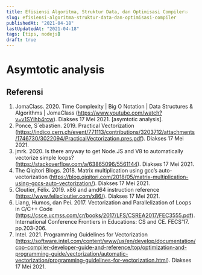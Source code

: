 ```yaml
---
title: Efisiensi Algoritma, Struktur Data, dan Optimisasi Compiler💥
slug: efisiensi-algoritma-struktur-data-dan-optimisasi-compiler
publishedAt: "2021-04-18"
lastUpdatedAt: "2021-04-18"
tags: [tips, nodejs]
draft: true
---
```


# Asymtotic analysis

## Referensi

1. JomaClass. 2020. Time Complexity | Big O Notation | Data Structures & Algorithms | JomaClass (https://www.youtube.com/watch?v=v1SYihb4rcw). Diakses 17 Mei 2021. [asymtotic analysis].
2. Ponce, S´ebastien. 2019. Practical Vectorization (https://indico.cern.ch/event/771113/contributions/3203712/attachments/1746730/3022094/PracticalVectorization.pres.pdf). Diakses 17 Mei 2021.
3. jmrk. 2020. Is there anyway to get Node.JS and V8 to automatically vectorize simple loops? (https://stackoverflow.com/a/63865096/5561144). Diakses 17 Mei 2021.
4. The Qiqitori Blogs. 2018. Matrix multiplication using gcc’s auto-vectorization (https://blog.qiqitori.com/2018/05/matrix-multiplication-using-gccs-auto-vectorization/). Diakses 17 Mei 2021.
5. Cloutier, Félix. 2019. x86 and amd64 instruction reference (https://www.felixcloutier.com/x86/). Diakses 17 Mei 2021.
6. Liang, Humos, dan Pei. 2017. Vectorization and Parallelization of Loops in C/C++ Code (https://csce.ucmss.com/cr/books/2017/LFS/CSREA2017/FEC3555.pdf). International Conference Frontiers in Educations: CS and CE. FECS'17. pp.203-206.
7. Intel. 2021. Programming Guidelines for Vectorization (https://software.intel.com/content/www/us/en/develop/documentation/cpp-compiler-developer-guide-and-reference/top/optimization-and-programming-guide/vectorization/automatic-vectorization/programming-guidelines-for-vectorization.html). Diakses 17 Mei 2021.
